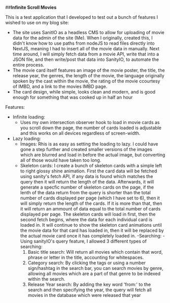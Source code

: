##**Infinite Scroll Movies**

This is a test application that I developed to test out a bunch of features I wished to use on my blog site:
- The site uses SanitIO as a headless CMS to allow for uploading of movie data for the admin of the site (Me). When I originally, created
  this, I didn't know how to use paths from nodeJS to read files directly into NextJS, meaning I had to insert all of the movie data in
  manually. Next time around, I will simply fetch data from a movie API, write that into a JSON file, and then write/post that data into
  SanityIO, to automate the entire process.
- The movie card itself features an image of the movie poster, the title, the release year, the genres, the length of the movie, the
  language originally spoken by the cast within the movie, the rating of the movie ccourtesy of IMBD, and a link to the movies IMBD
  page.
- The card design, while simple, looks clean and modern, and is good enough for something that was cooked up in half an hour

Features:
- Infinite loading:
  - Uses my own intersection observer hook to load in movie cards as you scroll down the page, the number of cards loaded is adjustable
    and this works on all devices regardless of screen-width.
- Lazy loading:
  - Images: Rhis is as easy as setting the loading to lazy. I could have gone a step further and created smaller versions of the images
    which are blurred and load in before the actual image, but converting all of those would have taken too long.
  - Skeleton cards: I create a bunch of skeleton cards with a simple left to right glossy shine animation. First the card data will be
    fetched using sanity's fetch API, if any data is found which matches the query then it will return the length of the data. Afterwards,
    it will generate a specfic number of skeleton cards on the page, if the lenth of the data return from the query is shorter than the
    total number of cards displayed per page (which I have set to 6), then it will simply return the length of the cards. If it is more
    than that, then it will return an ammount of data equal to the total number of cards displayed per page. The skeleton cards will load
    in first, then the second fetch begins, where the data for each individual card is loaded in. It will continue to show the skeleton
    card animations until the movie data for that card has loaded in, then it will be replaced by the actual movie card once it has
    completely loaded in.
-Searching:
  -Using sanityIO's query feature, I allowed 3 different types of searching:
    1) Basic title search: Will return all movies which contain that word, phrase or letter in the title, accounting for whitespaces.
    2) Category search: By clicking the tags or using a number sign/hashtag in the search bar, you can search movies by genre, allowing
       all movies which are a part of that genre to be indexed within the search.
    3) Release Year search: By adding the key word 'from:' to the search and then specifying the year, the query will fetch all movies in
       the database which were released that year
  
